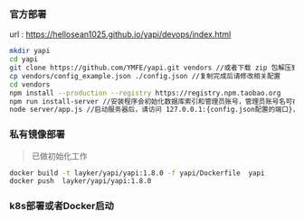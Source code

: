 ### 官方部署

url : https://hellosean1025.github.io/yapi/devops/index.html

```bash
mkdir yapi
cd yapi
git clone https://github.com/YMFE/yapi.git vendors //或者下载 zip 包解压到 vendors 目录（clone 整个仓库大概 140+ M，可以通过 `git clone --depth=1 https://github.com/YMFE/yapi.git vendors` 命令减少，大概 10+ M）
cp vendors/config_example.json ./config.json //复制完成后请修改相关配置
cd vendors
npm install --production --registry https://registry.npm.taobao.org
npm run install-server //安装程序会初始化数据库索引和管理员账号，管理员账号名可在 config.json 配置
node server/app.js //启动服务器后，请访问 127.0.0.1:{config.json配置的端口}，初次运行会有个编译的过程，请耐心等候
```



### 私有镜像部署
  
  >已做初始化工作
  
```bash
docker build -t layker/yapi/yapi:1.8.0 -f yapi/Dockerfile  yapi
docker push  layker/yapi/yapi:1.8.0
```

### k8s部署或者Docker启动
